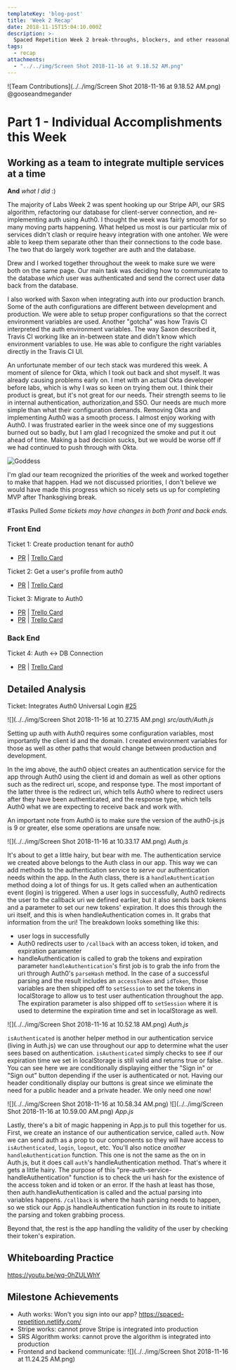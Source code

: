 ```yaml
---
templateKey: 'blog-post'
title: 'Week 2 Recap'
date: 2018-11-15T15:04:10.000Z
description: >-
  Spaced Repetition Week 2 break-throughs, blockers, and other reasonable thoughts.
tags:
  - recap
attachments:
  - "../../img/Screen Shot 2018-11-16 at 9.18.52 AM.png"
---
```



![Team Contributions](../../img/Screen Shot 2018-11-16 at 9.18.52 AM.png)
@gooseandmegander

# Part 1 - Individual Accomplishments this Week
## Working as a team to integrate multiple services at a time
**And** _what I did_ :)

The majority of Labs Week 2 was spent hooking up our Stripe API, our SRS algorithm, refactoring our database for client-server connection, and re-implementing auth using Auth0. I thought the week was fairly smooth for so many moving parts happening. What helped us most is our particular mix of services didn't clash or require heavy integration with one antoher. We were able to keep them separate other than their connections to the code base. The two that do largely work together are auth and the database.

Drew and I worked together throughout the week to make sure we were both on the same page. Our main task was deciding how to communicate to the database _which_ user was authenticated and send the correct user data back from the database.

I also worked with Saxon when integrating auth into our production branch. Some of the auth configurations are different between development and production. We were able to setup proper configurations so that the correct environment variables are used. Another "gotcha" was how Travis CI interpreted the auth environment variables. The way Saxon described it, Travis CI working like an in-between state and didn't know which environment variables to use. He was able to configure the right variables directly in the Travis CI UI.

An unfortunate member of our tech stack was murdered this week. A moment of silence for Okta, which I took out back and shot myself. It was already causing problems early on. I met with an actual Okta developer before labs, which is why I was so keen on trying them out. I think their product is great, but it's not great for our needs. Their strength seems to lie in internal authentication, authorization,and SSO. Our needs are much more simple than what their configuration demands. Removing Okta and implementing Auth0 was a smooth process. I almost enjoy working with Auth0. I was frustrated earlier in the week since one of my suggestions burned out so badly, but I am glad I recognized the smoke and put it out ahead of time. Making a bad decision sucks, but we would be worse off if we had continued to push through with Okta.

![Goddess](https://media.giphy.com/media/q1zsIXcp8N2ne/giphy.gif)

I'm glad our team recognized the priorities of the week and worked together to make that happen. Had we not discussed priorities, I don't believe we would have made this progress which so nicely sets us up for completing MVP after Thanksgiving break.

#Tasks Pulled
_Some tickets may have changes in both front and back ends._
### Front End
Ticket 1: Create production tenant for auth0
  - [PR](https://github.com/Lambda-School-Labs/Labs8-SpacedRep/pull/32) | [Trello Card](https://trello.com/c/dGBpDArY)

Ticket 2: Get a user's profile from auth0 
 - [PR](https://github.com/Lambda-School-Labs/Labs8-SpacedRep/pull/27) | [Trello Card](https://trello.com/c/fZOlFmsn)

Ticket 3: Migrate to Auth0
- [PR](https://github.com/Lambda-School-Labs/Labs8-SpacedRep/pull/25) | [Trello Card](https://trello.com/c/FRQ19RtP)
- [PR](https://github.com/Lambda-School-Labs/Labs8-SpacedRep/pull/17) | [Trello Card](https://trello.com/c/FRQ19RtP)

### Back End

Ticket 4: Auth <-> DB Connection
- [PR](https://github.com/Lambda-School-Labs/Labs8-SpacedRep/pull/26) | [Trello Card](https://trello.com/c/4iLHZyWw)

## Detailed Analysis
Ticket: Integrates Auth0 Universal Login [#25](https://github.com/Lambda-School-Labs/Labs8-SpacedRep/pull/25/files)

![](../../img/Screen Shot 2018-11-16 at 10.27.15 AM.png)
_src/auth/Auth.js_

Setting up auth with Auth0 requires some configuration variables, most importantly the client id and the domain. I created environment variables for those as well as other paths that would change between production and development.

In the img above, the auth0 object creates an authentication service for the app through Auth0 using the client id and domain as well as other options such as the redirect uri, scope, and response type. The most important of the latter three is the redirect uri, which tells Auth0 where to redirect users after they have been authenticated, and the response type, which tells Auth0 what we are expecting to receive back and work with.

An important note from Auth0 is to make sure the version of the auth0-js.js is 9 or greater, else some operations are unsafe now.



![](../../img/Screen Shot 2018-11-16 at 10.33.17 AM.png)
_Auth.js_

It's about to get a little hairy, but bear with me. The authentication service we created above belongs to the Auth class in our app. This way we can add methods to the authentication service to _serve_ our authentication needs within the app. In the Auth class, there is a `handleAuthentication` method doing a lot of things for us. It gets called when an authentication event (login) is triggered. When a user logs in successfully, Auth0 redirects the user to the callback uri we defined earlier, but it also sends back tokens and a parameter to set our new tokens' expiration. It does this through the uri itself, and this is when handleAuthentication comes in. It grabs that information from the uri! The breakdown looks something like this:
- user logs in successfully
- Auth0 redirects user to `/callback` with an access token, id token, and expiration paramenter
- handleAuthentication is called to grab the tokens and expiration parameter
`handleAuthentication`'s first job is to grab the info from the uri through Auth0's `parseHash` method. In the case of a successful parsing and the result includes an `accessToken` and `idToken`, those variables are then shipped off to `setSession` to set the tokens in localStorage to allow us to test user authentication throughout the app. The expiration parameter is also shipped off to `setSession` where it is used to determine the expiration time and set in localStorage as well.

![](../../img/Screen Shot 2018-11-16 at 10.52.18 AM.png)
_Auth.js_


`isAuthenticated` is another helper method in our authentication service (living in Auth.js) we can use throughout our app to determine what the user sees based on authentication. `isAuthenticated` simply checks to see if our expiration time we set in localStorage is still valid and returns true or false. You can see here we are conditionally displaying either the "Sign in" or "Sign out" button depending if the user is authenticated or not. Having our header conditionally display our buttons is great since we eliminate the need for a public header and a private header. We only need one now!

![](../../img/Screen Shot 2018-11-16 at 10.58.34 AM.png)
![](../../img/Screen Shot 2018-11-16 at 10.59.00 AM.png)
_App.js_

Lastly, there's a bit of magic happening in App.js to pull this together for us. First, we create an instance of our authentication service, called `auth`. Now we can send auth as a prop to our components so they will have access to `isAuthenticated`, `login`, `logout`, etc. You'll also notice _another_ `handleAuthentication` function. This one is not the same as the on in Auth.js, but it does call `auth`'s handleAuthentication method. That's where it gets a little hairy. The purpose of this "pre-auth-service-handleAuthentication" function is to check the uri hash for the existence of the access token and id token or an error. If the hash at least has those, then auth.handleAuthentication is called and the actual parsing into variables happens. `/callback` is where the hash parsing needs to happen, so we stick our App.js handleAuthentication function in its route to initiate the parsing and token grabbing process.

Beyond that, the rest is the app handling the validity of the user by checking their token's expiration.

## Whiteboarding Practice

https://youtu.be/wq-0hZULWhY

## Milestone Achievements

- Auth works: Won't you sign into our app? https://spaced-repetition.netlify.com/
- Stripe works: cannot prove Stripe is integrated into production
- SRS Algorithm works: cannot prove the algorithm is integrated into production
- Frontend and backend communicate:
![](../../img/Screen Shot 2018-11-16 at 11.24.25 AM.png)
